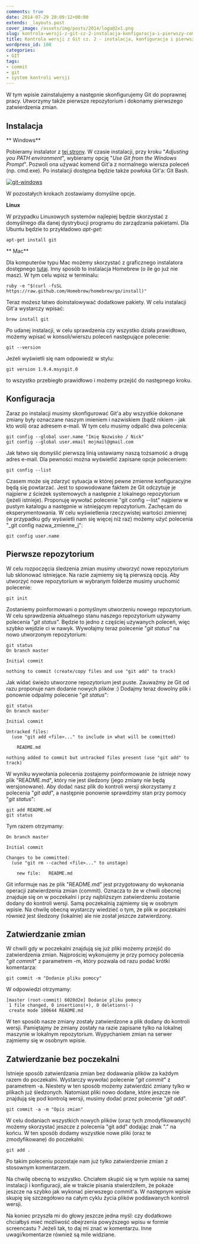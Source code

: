 ```yaml
---
comments: true
date: 2014-07-29 20:09:12+00:00
extends: _layouts.post
cover_image: /assets/img/posts/2014/logo@2x1.png
slug: kontrola-wersji-z-git-cz-2-instalacja-konfiguracja-i-pierwszy-commit
title: Kontrola wersji z Git cz. 2 - instalacja, konfiguracja i pierwszy commit
wordpress_id: 108
categories:
- GIT
tags:
- commit
- git
- system kontroli wersji
---
```


W tym wpisie zainstalujemy a następnie skonfigurujemy Git do poprawnej pracy. Utworzymy także pierwsze repozytorium i dokonamy pierwszego zatwierdzenia zmian.<!-- more -->


## Instalacja


** Windows**

Pobieramy instalator z [tej strony](http://git-scm.com/download/win). W czasie instalacji, przy kroku "_Adjusting you PATH environment_", wybieramy opcję "_Use Git from the Windows Prompt_". Pozwoli ona używać komend Git'a z normalnego wiersza poleceń (np. cmd.exe). Po instalacji dostępna będzie także powłoka Git'a: Git Bash.

[![git-windows](/assets/img/posts/2014/git-windows.png)](/assets/img/posts/2014/git-windows.png)

W pozostałych krokach zostawiamy domyślne opcje.

**Linux**

W przypadku Linuxowych systemów najlepiej będzie skorzystać z domyślnego dla danej dystrybucji programu do zarządzania pakietami. Dla Ubuntu będzie to przykładowo _apt-get:_

```
apt-get install git
```

** Mac**

Dla komputerów typu Mac możemy skorzystać z graficznego instalatora dostępnego [tutaj](http://sourceforge.net/projects/git-osx-installer/). Inny sposób to instalacja Homebrew (o ile go już nie masz). W tym celu wpisz w terminalu:

```
ruby -e "$(curl -fsSL https://raw.github.com/Homebrew/homebrew/go/install)"
```

Teraz możesz łatwo doinstalowywać dodatkowe pakiety. W celu instalacji Git'a wystarczy wpisać:

```
brew install git
```





Po udanej instalacji, w celu sprawdzenia czy wszystko działa prawidłowo, możemy wpisać w konsoli/wierszu poleceń następujące polecenie:

```
git --version
```

Jeżeli wyświetli się nam odpowiedź w stylu:

```
git version 1.9.4.msysgit.0
```

to wszystko przebiegło prawidłowo i możemy przejść do następnego kroku.




## Konfiguracja


Zaraz po instalacji musimy skonfigurować Git'a aby wszystkie dokonane zmiany były oznaczane naszym imieniem i nazwiskiem (bądź nikiem - jak kto woli) oraz adresem e-mail. W tym celu musimy odpalić dwa polecenia:

```
git config --global user.name "Imię Nazwisko / Nick"
git config --global user.email mojmail@gmail.com
```

Jak łatwo się domyślić pierwszą linią ustawiamy naszą tożsamość a drugą adres e-mail. Dla pewności można wyświetlić zapisane opcje poleceniem:

```
git config --list
```

Czasem może się zdarzyć sytuacja w której pewne zmienne konfiguracyjne będą się powtarzać. Jest to spowodowane faktem że Git odczytuje je najpierw z ścieżek systemowych a następnie z lokalnego repozytorium (jeżeli istnieje). Proponuję wywołać polecenie "git config --list" najpierw w pustym katalogu a następnie w istniejącym repozytorium. Zachęcam do eksperymentowania. W celu wyświetlenia rzeczywistej wartości zmiennej (w przypadku gdy wyświetli nam się więcej niż raz) możemy użyć polecenia "_git config nazwa_zmienne_j":

```
git config user.name
```




## Pierwsze repozytorium


W celu rozpoczęcia śledzenia zmian musimy utworzyć nowe repozytorium lub sklonować istniejące. Na razie zajmiemy się tą pierwszą opcją. Aby utworzyć nowe repozytorium w wybranym folderze musimy uruchomić polecenie:

```
git init
```

Zostaniemy poinformowani o pomyślnym utworzeniu nowego repozytorium. W celu sprawdzenia aktualnego stanu naszego repozytorium używamy polecenia "_git status_". Będzie to jedno z częściej używanych poleceń, więc szybko wejdzie ci w nawyk. Wywołajmy teraz polecenie "_git status_" na nowo utworzonym repozytorium:

```
git status
On branch master

Initial commit

nothing to commit (create/copy files and use "git add" to track)
```

Jak widać świeżo utworzone repozytorium jest puste. Zauważmy że Git od razu proponuje nam dodanie nowych plików :) Dodajmy teraz dowolny plik i ponownie odpalmy polecenie "_git status_":

```
git status
On branch master

Initial commit

Untracked files:
  (use "git add <file>..." to include in what will be committed)

	README.md

nothing added to commit but untracked files present (use "git add" to track)
```

W wyniku wywołania polecenia zostajemy poinformowanie że istnieje nowy plik "README.md", który nie jest śledzony (jego zmiany nie będą wersjonowane). Aby dodać nasz plik do kontroli wersji skorzystamy z polecenia "_git add_", a następnie ponownie sprawdzimy stan przy pomocy "_git status_":

```
git add README.md
git status
```

Tym razem otrzymamy:

```
On branch master

Initial commit

Changes to be committed:
  (use "git rm --cached <file>..." to unstage)

	new file:   README.md
```

Git informuje nas że plik "README.md" jest przygotowany do wykonania operacji zatwierdzenia zmian (commit). Oznacza to że w chwili obecnej znajduje się on w poczekalni i przy najbliższym zatwierdzeniu zostanie dodany do kontroli wersji. Samą poczekalnią zajmiemy się w osobnym wpisie. Na chwilę obecną wystarczy wiedzieć o tym, że plik w poczekalni również jest śledzony (lokalnie) ale nie został jeszcze zatwierdzony.




## Zatwierdzanie zmian


W chwili gdy w poczekalni znajdują się już pliki możemy przejść do zatwierdzenia zmian. Najprościej wykonujemy je przy pomocy polecenia "_git commit_" z parametrem -m, który pozwala od razu podać krótki komentarza:

```
git commit -m "Dodanie pliku pomocy"
```

W odpowiedzi otrzymamy:

```
[master (root-commit) 6020d2e] Dodanie pliku pomocy
 1 file changed, 0 insertions(+), 0 deletions(-)
 create mode 100644 README.md
```

W ten sposób nasze zmiany zostały zatwierdzone a plik dodany do kontroli wersji. Pamiętajmy że zmiany zostały na razie zapisane tylko na lokalnej maszynie w lokalnym repozytorium. Wypychaniem zmian na serwer zajmiemy się w osobnym wpisie.




## Zatwierdzanie bez poczekalni


Istnieje sposób zatwierdzania zmian bez dodawania plików za każdym razem do poczekalni. Wystarczy wywołać polecenie "_git commit_" z parametrem -a. Niestety w ten sposób możemy zatwierdzić zmiany tylko w plikach już śledzonych. Natomiast pliki nowo dodane, które jeszcze nie znajdują się pod kontrolą wersji, musimy dodać przez polecenie "_git add_".

```
git commit -a -m "Opis zmian"
```

W celu dodaniach wszystkich nowych plików (oraz tych zmodyfikowanych) możemy skorzystać jeszcze z polecenia "git add" dodając znak "." na końcu. W ten sposób dodamy wszystkie nowe pliki (oraz te zmodyfikowane) do poczekalni:

```
git add .
```

Po takim poleceniu pozostaje nam już tylko zatwierdzenie zmian z stosownym komentarzem.



Na chwilę obecną to wszystko. Chciałem skupić się w tym wpisie na samej instalacji i konfiguracji, ale w trakcie pisania stwierdziłem, że pokaże jeszcze na szybko jak wykonać pierwszego commit'a. W następnym wpisie skupię się szczegółowo na całym cyklu życia plików poddawanych kontroli wersji.

Na koniec przyszła mi do głowy jeszcze jedna myśl: czy dodatkowo chciałbyś mieć możliwość obejrzenia powyższego wpisu w formie screencastu ? Jeżeli tak, to daj mi znać w komentarzu. Inne uwagi/komentarze również są mile widziane.
